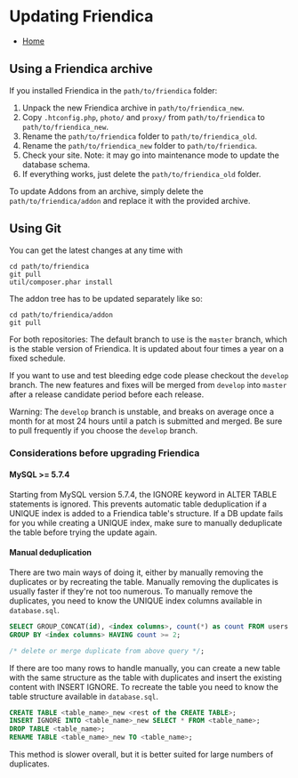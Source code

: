 Updating Friendica
===============

* [Home](help)

## Using a Friendica archive

If you installed Friendica in the ``path/to/friendica`` folder:
1. Unpack the new Friendica archive in ``path/to/friendica_new``.
2. Copy ``.htconfig.php``, ``photo/`` and ``proxy/`` from ``path/to/friendica`` to ``path/to/friendica_new``.
3. Rename the ``path/to/friendica`` folder to ``path/to/friendica_old``.
4. Rename the ``path/to/friendica_new`` folder to ``path/to/friendica``.
5. Check your site. Note: it may go into maintenance mode to update the database schema.
6. If everything works, just delete the ``path/to/friendica_old`` folder.

To update Addons from an archive, simply delete the ``path/to/friendica/addon`` and replace it with the provided archive.

## Using Git

You can get the latest changes at any time with

    cd path/to/friendica
    git pull
    util/composer.phar install

The addon tree has to be updated separately like so:

    cd path/to/friendica/addon
    git pull

For both repositories:
The default branch to use is the ``master`` branch, which is the stable version of Friendica.
It is updated about four times a year on a fixed schedule.

If you want to use and test bleeding edge code please checkout the ``develop`` branch.
The new features and fixes will be merged from ``develop`` into ``master`` after a release candidate period before each release.

Warning: The ``develop`` branch is unstable, and breaks on average once a month for at most 24 hours until a patch is submitted and merged.
Be sure to pull frequently if you choose the ``develop`` branch.

### Considerations before upgrading Friendica

#### MySQL >= 5.7.4

Starting from MySQL version 5.7.4, the IGNORE keyword in ALTER TABLE statements is ignored.
This prevents automatic table deduplication if a UNIQUE index is added to a Friendica table's structure.
If a DB update fails for you while creating a UNIQUE index, make sure to manually deduplicate the table before trying the update again.

#### Manual deduplication

There are two main ways of doing it, either by manually removing the duplicates or by recreating the table.
Manually removing the duplicates is usually faster if they're not too numerous.
To manually remove the duplicates, you need to know the UNIQUE index columns available in `database.sql`.

```SQL
SELECT GROUP_CONCAT(id), <index columns>, count(*) as count FROM users
GROUP BY <index columns> HAVING count >= 2;

/* delete or merge duplicate from above query */;
```

If there are too many rows to handle manually, you can create a new table with the same structure as the table with duplicates and insert the existing content with INSERT IGNORE.
To recreate the table you need to know the table structure available in `database.sql`.

```SQL
CREATE TABLE <table_name>_new <rest of the CREATE TABLE>;
INSERT IGNORE INTO <table_name>_new SELECT * FROM <table_name>;
DROP TABLE <table_name>;
RENAME TABLE <table_name>_new TO <table_name>;
```

This method is slower overall, but it is better suited for large numbers of duplicates.